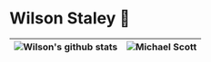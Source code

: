 # Wilson Staley 🚀

| ![Wilson's github stats](https://github-readme-stats.vercel.app/api?username=wilstaley&show_icons=true&title_color=fff&icon_color=79ff97&text_color=9f9f9f&bg_color=151515)| ![Michael Scott](https://media.giphy.com/media/tlGD7PDy1w8fK/giphy.gif) |
|-------|---------|

<!--
**wilstaley/wilstaley** is a ✨ _special_ ✨ repository because its `README.md` (this file) appears on your GitHub profile.

Here are some ideas to get you started:

- 🔭 I’m currently working on ...
- 🌱 I’m currently learning ...
- 👯 I’m looking to collaborate on ...
- 🤔 I’m looking for help with ...
- 💬 Ask me about ...
- 📫 How to reach me: ...
- 😄 Pronouns: ...
- ⚡ Fun fact: ...
-->
